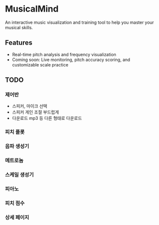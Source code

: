 # MusicalMind

An interactive music visualization and training tool to help you master your musical skills.

## Features
- Real-time pitch analysis and frequency visualization
- Coming soon: Live monitoring, pitch accuracy scoring, and customizable scale practice

## TODO

### 제어반

* 스피커, 마이크 선택
* 스피커 게인 조절 부드럽게
* 다운로드 mp3 등 다른 형태로 다운로드

### 피치 플롯

### 음파 생성기

### 메트로놈

### 스케일 생성기

### 피아노

### 피치 점수

### 상세 페이지
